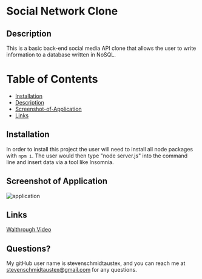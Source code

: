 # Social Network Clone

## Description

This is a basic back-end social media API clone that allows the user to write information to a database written in NoSQL. 

# Table of Contents
- [Installation](#Installation)
- [Description](#Description)
- [Screenshot-of-Application](#Screenshot-of-Application)
- [Links](#Links)


## Installation
In order to install this project the user will need to install all node packages with `npm i`. The user would then type "node server.js" into the command line
and insert data via a tool like Insomnia.


## Screenshot of Application
![application](https://user-images.githubusercontent.com/94488329/160182238-1659482e-9501-4aa1-842f-174c5ac5ae74.png)


## Links
[Walthrough Video](https://drive.google.com/file/d/16LcywZj2txH7qPznCxf7m0s8aRCgkUi-/view)

## Questions?
My gitHub user name is stevenschmidtaustex, and you can reach me at stevenschmidtaustex@gmail.com for any questions.
